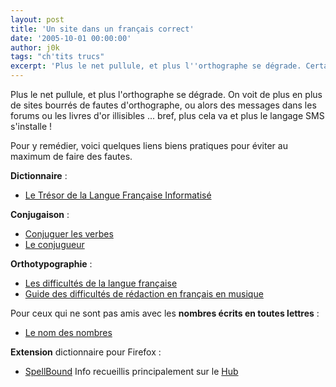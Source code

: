 ```yaml
---
layout: post
title: 'Un site dans un français correct'
date: '2005-10-01 00:00:00'
author: j0k
tags: "ch'tits trucs"
excerpt: 'Plus le net pullule, et plus l''orthographe se dégrade. Certains essaient le plus possible de ne pas faire de fautes. Voilà quelques liens pour y remédier.'
---
```


Plus le net pullule, et plus l'orthographe se dégrade.  On voit de plus en plus de sites bourrés de fautes d'orthographe, ou alors des messages dans les forums ou les livres d'or illisibles ... bref, plus cela va et plus le langage SMS s'installe !

  Pour y remédier, voici quelques liens biens pratiques pour éviter au maximum de faire des fautes.

 **Dictionnaire** :

 - [Le Trésor de la Langue Française Informatisé](http://atilf.atilf.fr/dendien/scripts/tlfiv4/showps.exe?p=combi.htm;java=no;)

**Conjugaison** :

 - [Conjuguer les verbes](http://www.capeutservir.com/verbes/)
 - [Le conjugueur](http://www.leconjugueur.com)

**Orthotypographie** :

 - [Les difficultés de la langue française](http://www.langueauchat.com/diffic/index_objet.html)
 - [Guide des difficultés de rédaction en français en musique](http://www.mus.ulaval.ca/roberge/gdrm/index.htm)

Pour ceux qui ne sont pas amis avec les **nombres écrits en toutes lettres** :

 - [Le nom des nombres](http://graner.net/nicolas/nombres/nom.php)

**Extension** dictionnaire pour Firefox :

 - [SpellBound](http://spellbound.sourceforge.net/)
  Info recueillis principalement sur le [Hub](http://www.webmaster-hub.com/)

